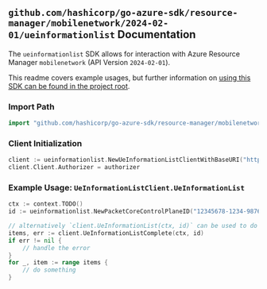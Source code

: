 
## `github.com/hashicorp/go-azure-sdk/resource-manager/mobilenetwork/2024-02-01/ueinformationlist` Documentation

The `ueinformationlist` SDK allows for interaction with Azure Resource Manager `mobilenetwork` (API Version `2024-02-01`).

This readme covers example usages, but further information on [using this SDK can be found in the project root](https://github.com/hashicorp/go-azure-sdk/tree/main/docs).

### Import Path

```go
import "github.com/hashicorp/go-azure-sdk/resource-manager/mobilenetwork/2024-02-01/ueinformationlist"
```


### Client Initialization

```go
client := ueinformationlist.NewUeInformationListClientWithBaseURI("https://management.azure.com")
client.Client.Authorizer = authorizer
```


### Example Usage: `UeInformationListClient.UeInformationList`

```go
ctx := context.TODO()
id := ueinformationlist.NewPacketCoreControlPlaneID("12345678-1234-9876-4563-123456789012", "example-resource-group", "packetCoreControlPlaneName")

// alternatively `client.UeInformationList(ctx, id)` can be used to do batched pagination
items, err := client.UeInformationListComplete(ctx, id)
if err != nil {
	// handle the error
}
for _, item := range items {
	// do something
}
```
